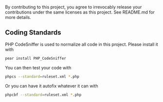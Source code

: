 By contributing to this project, you agree to irrevocably release your contributions under the same licenses as this project. See README.md for more details.



Coding Standards
-----

PHP CodeSniffer is used to normalize all code in this project.
Please install it with
```bash
pear install PHP_CodeSniffer
```

You can then test your code with
```bash
phpcs --standard=ruleset.xml *.php
```
Or you can have it autofix whatever it can with
```bash
phpcbf --standard=ruleset.xml *.php
```


